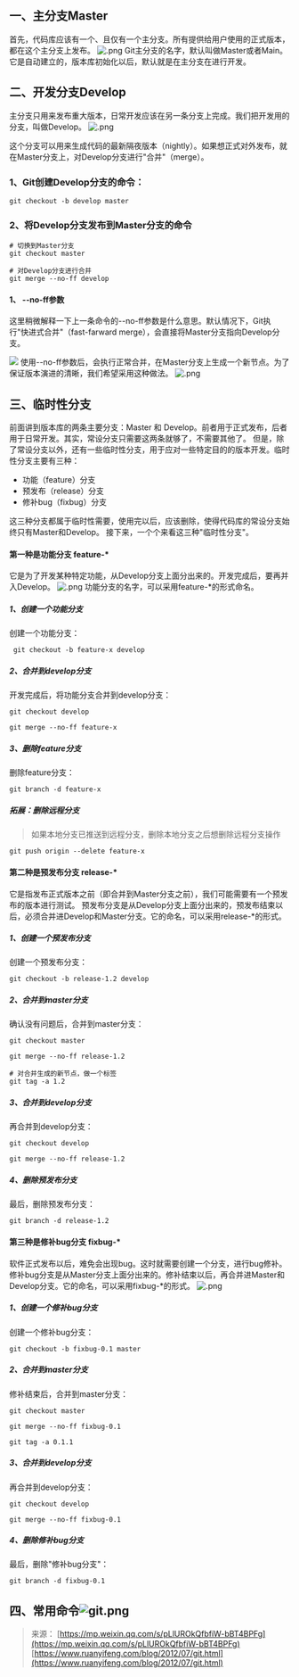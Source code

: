 ## 一、主分支Master
首先，代码库应该有一个、且仅有一个主分支。所有提供给用户使用的正式版本，都在这个主分支上发布。
![.png](https://cdn.nlark.com/yuque/0/2021/webp/2350759/1639727588476-bef068f0-ced7-4e4a-a537-1aa8e898321f.webp#averageHue=%23fae395&height=600&id=u7afb4f2a&originHeight=600&originWidth=300&originalType=binary&ratio=1&rotation=0&showTitle=false&status=done&style=none&title=&width=300)
Git主分支的名字，默认叫做Master或者Main。它是自动建立的，版本库初始化以后，默认就是在主分支在进行开发。
## 二、开发分支Develop
主分支只用来发布重大版本，日常开发应该在另一条分支上完成。我们把开发用的分支，叫做Develop。
![.png](https://cdn.nlark.com/yuque/0/2021/webp/2350759/1639727672987-cbc880bd-c737-4497-b509-94345c428efe.webp#averageHue=%23deefc4&height=553&id=ue7d7e635&originHeight=553&originWidth=500&originalType=binary&ratio=1&rotation=0&showTitle=false&status=done&style=none&title=&width=500)

这个分支可以用来生成代码的最新隔夜版本（nightly）。如果想正式对外发布，就在Master分支上，对Develop分支进行"合并"（merge）。
### 1、Git创建Develop分支的命令：
```git
git checkout -b develop master
```
### 2、将Develop分支发布到Master分支的命令
```git
# 切换到Master分支
git checkout master

# 对Develop分支进行合并
git merge --no-ff develop
```
#### 1、 --no-ff参数
这里稍微解释一下上一条命令的--no-ff参数是什么意思。默认情况下，Git执行"快进式合并"（fast-farward merge），会直接将Master分支指向Develop分支。

 ![](https://cdn.nlark.com/yuque/0/2021/webp/2350759/1639727875275-23c6a1f7-fb84-4e55-aa86-ad06492c7357.webp#averageHue=%23c5ead4&height=606&id=ufd031542&originHeight=606&originWidth=500&originalType=binary&ratio=1&rotation=0&showTitle=false&status=done&style=none&title=&width=500)
使用--no-ff参数后，会执行正常合并，在Master分支上生成一个新节点。为了保证版本演进的清晰，我们希望采用这种做法。
![.png](https://cdn.nlark.com/yuque/0/2021/webp/2350759/1639727920294-a56494d8-fb54-4075-9cdf-bc9276af871b.webp#averageHue=%23b3e0c7&height=726&id=u84c12160&originHeight=726&originWidth=250&originalType=binary&ratio=1&rotation=0&showTitle=false&status=done&style=none&title=&width=250)
## 三、临时性分支
前面讲到版本库的两条主要分支：Master 和 Develop。前者用于正式发布，后者用于日常开发。其实，常设分支只需要这两条就够了，不需要其他了。
但是，除了常设分支以外，还有一些临时性分支，用于应对一些特定目的的版本开发。临时性分支主要有三种：

- 功能（feature）分支
- 预发布（release）分支
- 修补bug（fixbug）分支

这三种分支都属于临时性需要，使用完以后，应该删除，使得代码库的常设分支始终只有Master和Develop。
接下来，一个个来看这三种"临时性分支"。
#### 第一种是功能分支 feature-*
它是为了开发某种特定功能，从Develop分支上面分出来的。开发完成后，要再并入Develop。
![.png](https://cdn.nlark.com/yuque/0/2021/webp/2350759/1639727989560-4bd1da33-c4ba-4d8f-aa3e-926eca567ad3.webp#averageHue=%23cee69f&height=727&id=u1fae4872&originHeight=727&originWidth=400&originalType=binary&ratio=1&rotation=0&showTitle=false&status=done&style=none&title=&width=400)
功能分支的名字，可以采用feature-*的形式命名。
##### 1、创建一个功能分支
创建一个功能分支：
```git
 git checkout -b feature-x develop
```
##### 2、合并到develop分支
开发完成后，将功能分支合并到develop分支：
```git
git checkout develop

git merge --no-ff feature-x
```
##### 3、删除feature分支
删除feature分支：
```git
git branch -d feature-x
```
##### 拓展：删除远程分支
> 如果本地分支已推送到远程分支，删除本地分支之后想删除远程分支操作

```shell
git push origin --delete feature-x
```
#### 第二种是预发布分支 release-*
它是指发布正式版本之前（即合并到Master分支之前），我们可能需要有一个预发布的版本进行测试。
预发布分支是从Develop分支上面分出来的，预发布结束以后，必须合并进Develop和Master分支。它的命名，可以采用release-*的形式。
##### 1、创建一个预发布分支
创建一个预发布分支：
```git
git checkout -b release-1.2 develop
```
##### 2、合并到master分支
确认没有问题后，合并到master分支：
```git
git checkout master

git merge --no-ff release-1.2

# 对合并生成的新节点，做一个标签
git tag -a 1.2
```
##### 3、合并到develop分支
再合并到develop分支：
```git
git checkout develop

git merge --no-ff release-1.2
```
##### 4、删除预发布分支
最后，删除预发布分支：
```git
git branch -d release-1.2
```
#### 第三种是修补bug分支 fixbug-* 
软件正式发布以后，难免会出现bug。这时就需要创建一个分支，进行bug修补。
修补bug分支是从Master分支上面分出来的。修补结束以后，再合并进Master和Develop分支。它的命名，可以采用fixbug-*的形式。
![.png](https://cdn.nlark.com/yuque/0/2021/webp/2350759/1639728657311-db1f58d8-7bed-40e8-a55d-3a7cc3b02d5d.webp#averageHue=%23e9df81&height=427&id=ub36500b1&originHeight=427&originWidth=500&originalType=binary&ratio=1&rotation=0&showTitle=false&status=done&style=none&title=&width=500)
##### 1、创建一个修补bug分支
创建一个修补bug分支：
```git
git checkout -b fixbug-0.1 master
```
##### 2、合并到master分支
修补结束后，合并到master分支：
```git
git checkout master

git merge --no-ff fixbug-0.1

git tag -a 0.1.1
```
##### 3、合并到develop分支
再合并到develop分支：
```git
git checkout develop

git merge --no-ff fixbug-0.1
```
##### 4、删除修补bug分支
最后，删除"修补bug分支"：
```git
git branch -d fixbug-0.1
```

## 四、常用命令![git.png](https://cdn.nlark.com/yuque/0/2023/png/2350759/1700701822882-635a5963-aa21-44d3-9fe5-a8c65202ebe7.png#averageHue=%23203336&clientId=u02b94979-bfa0-4&from=drop&id=u4c1d79e8&originHeight=812&originWidth=1217&originalType=binary&ratio=1&rotation=0&showTitle=false&size=831978&status=done&style=none&taskId=uf6119040-0a2f-4a27-b443-7bdc512f284&title=)


> 来源：
> [https://mp.weixin.qq.com/s/pLlUROkQfbfiW-bBT4BPFg](https://mp.weixin.qq.com/s/pLlUROkQfbfiW-bBT4BPFg)
> [https://www.ruanyifeng.com/blog/2012/07/git.html](https://www.ruanyifeng.com/blog/2012/07/git.html)
